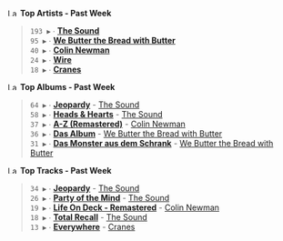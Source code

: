 <!--START_LASTFM_ARTISTS:{"period": "7day", "rows": 5}-->
<a href="https://last.fm" target="_blank"><img src="https://user-images.githubusercontent.com/17434202/215290617-e793598d-d7c9-428f-9975-156db1ba89cc.svg" alt="Last.fm Logo" width="18" height="13"/></a> **Top Artists - Past Week**

> `193 ▶️` ∙ **[The Sound](https://www.last.fm/music/The+Sound)**<br/>
> `95 ▶️` ∙ **[We Butter the Bread with Butter](https://www.last.fm/music/We+Butter+the+Bread+with+Butter)**<br/>
> `40 ▶️` ∙ **[Colin Newman](https://www.last.fm/music/Colin+Newman)**<br/>
> `24 ▶️` ∙ **[Wire](https://www.last.fm/music/Wire)**<br/>
> `18 ▶️` ∙ **[Cranes](https://www.last.fm/music/Cranes)**<br/>
<!--END_LASTFM_ARTISTS-->

<!--START_LASTFM_ALBUMS:{"period": "7day", "rows": 5}-->
<a href="https://last.fm" target="_blank"><img src="https://user-images.githubusercontent.com/17434202/215290617-e793598d-d7c9-428f-9975-156db1ba89cc.svg" alt="Last.fm Logo" width="18" height="13"/></a> **Top Albums - Past Week**

> `64 ▶️` ∙ **[Jeopardy](https://www.last.fm/music/The+Sound/Jeopardy)** - [The Sound](https://www.last.fm/music/The+Sound)<br/>
> `58 ▶️` ∙ **[Heads & Hearts](https://www.last.fm/music/The+Sound/Heads+&+Hearts)** - [The Sound](https://www.last.fm/music/The+Sound)<br/>
> `37 ▶️` ∙ **[A-Z (Remastered)](https://www.last.fm/music/Colin+Newman/A-Z+(Remastered))** - [Colin Newman](https://www.last.fm/music/Colin+Newman)<br/>
> `36 ▶️` ∙ **[Das Album](https://www.last.fm/music/We+Butter+the+Bread+with+Butter/Das+Album)** - [We Butter the Bread with Butter](https://www.last.fm/music/We+Butter+the+Bread+with+Butter)<br/>
> `31 ▶️` ∙ **[Das Monster aus dem Schrank](https://www.last.fm/music/We+Butter+the+Bread+with+Butter/Das+Monster+aus+dem+Schrank)** - [We Butter the Bread with Butter](https://www.last.fm/music/We+Butter+the+Bread+with+Butter)<br/>
<!--END_LASTFM_ALBUMS-->

<!--START_LASTFM_TRACKS:{"period": "7day", "rows": 5}-->
<a href="https://last.fm" target="_blank"><img src="https://user-images.githubusercontent.com/17434202/215290617-e793598d-d7c9-428f-9975-156db1ba89cc.svg" alt="Last.fm Logo" width="18" height="13"/></a> **Top Tracks - Past Week**

> `34 ▶️` ∙ **[Jeopardy](https://www.last.fm/music/The+Sound/_/Jeopardy)** - [The Sound](https://www.last.fm/music/The+Sound)<br/>
> `26 ▶️` ∙ **[Party of the Mind](https://www.last.fm/music/The+Sound/_/Party+of+the+Mind)** - [The Sound](https://www.last.fm/music/The+Sound)<br/>
> `19 ▶️` ∙ **[Life On Deck - Remastered](https://www.last.fm/music/Colin+Newman/_/Life+On+Deck+-+Remastered)** - [Colin Newman](https://www.last.fm/music/Colin+Newman)<br/>
> `18 ▶️` ∙ **[Total Recall](https://www.last.fm/music/The+Sound/_/Total+Recall)** - [The Sound](https://www.last.fm/music/The+Sound)<br/>
> `13 ▶️` ∙ **[Everywhere](https://www.last.fm/music/Cranes/_/Everywhere)** - [Cranes](https://www.last.fm/music/Cranes)<br/>
<!--END_LASTFM_TRACKS-->
